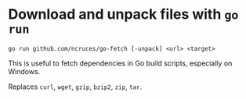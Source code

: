 # Download and unpack files with `go run`

    go run github.com/ncruces/go-fetch [-unpack] <url> <target>

This is useful to fetch dependencies in Go build scripts, especially on Windows.

Replaces `curl`, `wget`, `gzip`, `bzip2`, `zip`, `tar`.